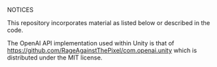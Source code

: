 NOTICES

This repository incorporates material as listed below or described in the code.

The OpenAI API implementation used within Unity is that of https://github.com/RageAgainstThePixel/com.openai.unity
which is distributed under the MIT license.
